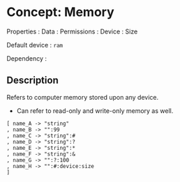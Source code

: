 ---
---
# Concept: Memory

Properties
  : Data
  : Permissions
  : Device
  : Size

Default device
  : `ram`

Dependency
  :

## Description
Refers to computer memory stored upon any device.
- Can refer to read-only and write-only memory as well.

```code
[ name_A -> "string"
, name_B -> "":99
, name_C -> "string":#
, name_D -> "string":?
, name_E -> "string":*
, name_F -> "string":&
, name_G -> "":?:100
, name_H -> "":#:device:size
]
```
